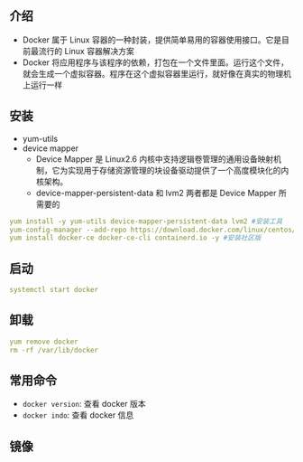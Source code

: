 ## 介绍

- Docker 属于 Linux 容器的一种封装，提供简单易用的容器使用接口。它是目前最流行的 Linux 容器解决方案
- Docker 将应用程序与该程序的依赖，打包在一个文件里面。运行这个文件，就会生成一个虚拟容器。程序在这个虚拟容器里运行，就好像在真实的物理机上运行一样

## 安装

- yum-utils
- device mapper
  - Device Mapper 是 Linux2.6 内核中支持逻辑卷管理的通用设备映射机制，它为实现用于存储资源管理的块设备驱动提供了一个高度模块化的内核架构。
  - device-mapper-persistent-data 和 lvm2 两者都是 Device Mapper 所需要的

```yml
yum install -y yum-utils device-mapper-persistent-data lvm2 #安装工具
yum-config-manager --add-repo https://download.docker.com/linux/centos/docker-ce.repo #设置安装源
yum install docker-ce docker-ce-cli containerd.io -y #安装社区版
```

## 启动

```yml
systemctl start docker
```

## 卸载

```yml
yum remove docker
rm -rf /var/lib/docker
```

## 常用命令

- `docker version`: 查看 docker 版本
- `docker indo`: 查看 docker 信息

## 镜像